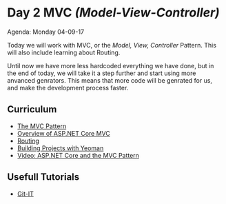 # Day 2 MVC _(Model-View-Controller)_
Agenda: Monday 04-09-17

Today we will work with MVC, or the _Model, View, Controller_ Pattern.
This will also include learning about Routing.

Until now we have more less hardcoded everything we have done, but in the end of today, we will take it a step further and start using more anvanced genrators. 
This means that more code will be genrated for us, and make the development process faster.

## Curriculum
* [The MVC Pattern](https://github.com/ElectiveAspNet/02_MVC/blob/master/Materials/MVC.pdf)
* [Overview of ASP.NET Core MVC](https://docs.microsoft.com/en-us/aspnet/core/mvc/overview)
* [Routing](https://docs.microsoft.com/en-us/aspnet/core/fundamentals/routing)
* [Building Projects with Yeoman](https://docs.microsoft.com/en-us/aspnet/core/client-side/yeoman?#building-projects-with-yeoman)
* [Video: ASP.NET Core and the MVC Pattern](https://mva.microsoft.com/en-US/training-courses/introduction-to-aspnet-core-10-16841?l=yiobVeE6C_3506218965)

## Usefull Tutorials
* [Git-IT](https://github.com/ElectiveAspNet/02_MVC/blob/master/Tutorials/readme.md)

